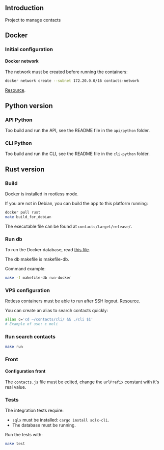 ## Introduction

Project to manage contacts

## Docker

### Initial configuration

#### Docker network

The network must be created before running the containers:

```bash
docker network create --subnet 172.20.0.0/16 contacts-network
```

[Resource](https://dev.to/rizkyrajitha/connect-api-and-a-database-with-docker-network-299g).

## Python version

### API Python

Too build and run the API, see the README file in the `api/python` folder.

### CLI Python

Too build and run the CLI, see the README file in the `cli-python` folder.

## Rust version

### Build

Docker is installed in rootless mode.

If you are not in Debian, you can build the app to this platform running:

```bash
docker pull rust
make build_for_debian
```

The executable file can be found at `contacts/target/release/`.

### Run db

To run the Docker database, read [this file](https://github.com/CarlosAMolina/postgresql/blob/main/docker/README.md).

The db makefile is makefile-db.

Command example:

```bash
make -f makefile-db run-docker
```

### VPS configuration

Rotless containers must be able to run after SSH logout. [Resource](https://stackoverflow.com/questions/71372713/rootless-mode-docker-daemon-not-running-after-logging-back-in-ssh).

You can create an alias to search contacts quickly:

```bash
alias c='cd ~/contacts/cli/ && ./cli $1'
# Example of use: c moli
```

### Run search contacts

```bash
make run
```

### Front

#### Configuration front

The `contacts.js` file must be edited, change the `urlPrefix` constant with it's real value.

### Tests

The integration tests require:

- `sqlx` must be installed: `cargo install sqlx-cli`.
- The database must be running.

Run the tests with:

```bash
make test
```
